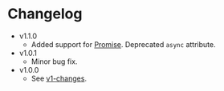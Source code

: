 # Changelog

* v1.1.0
	* Added support for [Promise](https://developer.mozilla.org/en-US/docs/Web/JavaScript/Reference/Global_Objects/Promise).
	Deprecated `async` attribute.
* v1.0.1
	* Minor bug fix.
* v1.0.0
	* See [v1-changes](https://mellamopablo.github.io/clapp/clapp/1.0.1/tutorial-v1-changes.html).